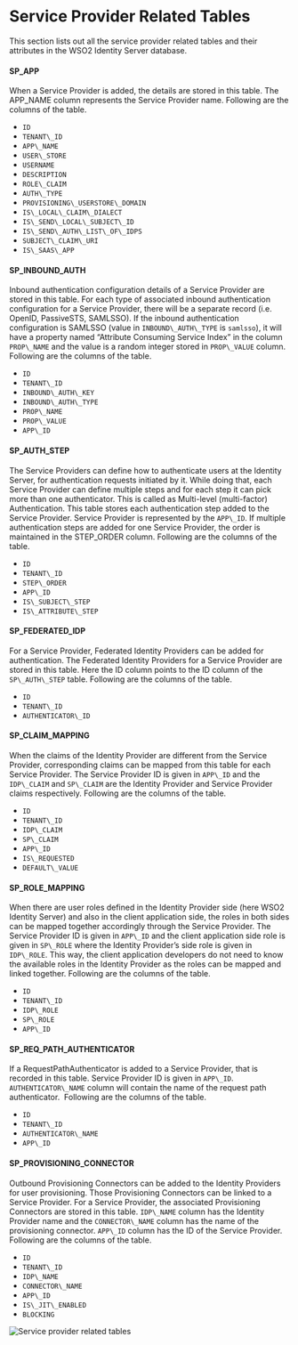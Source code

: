 # Service Provider Related Tables

This section lists out all the service provider related tables and their
attributes in the WSO2 Identity Server database.

#### SP\_APP

When a Service Provider is added, the details are stored in this table.
The APP\_NAME column represents the Service Provider name. Following are
the columns of the table.

-   `ID`
-   `TENANT\_ID`
-   `APP\_NAME`
-   `USER\_STORE`
-   `USERNAME`
-   `DESCRIPTION`
-   `ROLE\_CLAIM`
-   `AUTH\_TYPE`
-   `PROVISIONING\_USERSTORE\_DOMAIN`
-   `IS\_LOCAL\_CLAIM\_DIALECT`
-   `IS\_SEND\_LOCAL\_SUBJECT\_ID`
-   `IS\_SEND\_AUTH\_LIST\_OF\_IDPS`
-   `SUBJECT\_CLAIM\_URI`
-   `IS\_SAAS\_APP`

  

#### SP\_INBOUND\_AUTH

Inbound authentication configuration details of a Service Provider are
stored in this table. For each type of associated inbound authentication
configuration for a Service Provider, there will be a separate record
(i.e. OpenID, PassiveSTS, SAMLSSO). If the inbound authentication
configuration is SAMLSSO (value in `INBOUND\_AUTH\_TYPE` is `samlsso`), it
will have a property named “Attribute Consuming Service Index” in the
column `PROP\_NAME` and the value is a random integer stored in
`PROP\_VALUE` column. Following are the columns of the table.

-   `ID`
-   `TENANT\_ID`
-   `INBOUND\_AUTH\_KEY`
-   `INBOUND\_AUTH\_TYPE`
-   `PROP\_NAME`
-   `PROP\_VALUE`
-   `APP\_ID`

  

#### SP\_AUTH\_STEP

The Service Providers can define how to authenticate users at the
Identity Server, for authentication requests initiated by it. While
doing that, each Service Provider can define multiple steps and for each
step it can pick more than one authenticator. This is called as
Multi-level (multi-factor) Authentication. This table stores each
authentication step added to the Service Provider. Service Provider is
represented by the `APP\_ID`. If multiple authentication steps are added
for one Service Provider, the order is maintained in the STEP\_ORDER
column. Following are the columns of the table.

-   `ID`
-   `TENANT\_ID`
-   `STEP\_ORDER`
-   `APP\_ID`
-   `IS\_SUBJECT\_STEP`
-   `IS\_ATTRIBUTE\_STEP`

  

#### SP\_FEDERATED\_IDP

For a Service Provider, Federated Identity Providers can be added for
authentication. The Federated Identity Providers for a Service Provider
are stored in this table. Here the ID column points to the ID column of
the `SP\_AUTH\_STEP` table. Following are the columns of the table.

-   `ID`
-   `TENANT\_ID`
-   `AUTHENTICATOR\_ID`

  

#### SP\_CLAIM\_MAPPING

When the claims of the Identity Provider are different from the Service
Provider, corresponding claims can be mapped from this table for each
Service Provider. The Service Provider ID is given in `APP\_ID` and the
`IDP\_CLAIM` and `SP\_CLAIM` are the Identity Provider and Service Provider
claims respectively. Following are the columns of the table.

-   `ID`
-   `TENANT\_ID`
-   `IDP\_CLAIM`
-   `SP\_CLAIM`
-   `APP\_ID`
-   `IS\_REQUESTED`
-   `DEFAULT\_VALUE`

  

#### SP\_ROLE\_MAPPING

When there are user roles defined in the Identity Provider side (here
WSO2 Identity Server) and also in the client application side, the roles
in both sides can be mapped together accordingly through the Service
Provider. The Service Provider ID is given in `APP\_ID` and the client
application side role is given in `SP\_ROLE` where the Identity Provider’s
side role is given in `IDP\_ROLE`. This way, the client application
developers do not need to know the available roles in the Identity
Provider as the roles can be mapped and linked together. Following are
the columns of the table.

-   `ID`
-   `TENANT\_ID`
-   `IDP\_ROLE`
-   `SP\_ROLE`
-   `APP\_ID`

  

#### SP\_REQ\_PATH\_AUTHENTICATOR

If a RequestPathAuthenticator is added to a Service Provider, that is
recorded in this table. Service Provider ID is given in `APP\_ID`.
`AUTHENTICATOR\_NAME` column will contain the name of the request path
authenticator.  Following are the columns of the table.

-   `ID`
-   `TENANT\_ID`
-   `AUTHENTICATOR\_NAME`
-   `APP\_ID`

  

#### SP\_PROVISIONING\_CONNECTOR

Outbound Provisioning Connectors can be added to the Identity Providers
for user provisioning. Those Provisioning Connectors can be linked to a
Service Provider. For a Service Provider, the associated Provisioning
Connectors are stored in this table. `IDP\_NAME` column has the Identity
Provider name and the `CONNECTOR\_NAME` column has the name of the
provisioning connector. `APP\_ID` column has the ID of the Service
Provider. Following are the columns of the table.

-   `ID`
-   `TENANT\_ID`
-   `IDP\_NAME`
-   `CONNECTOR\_NAME`
-   `APP\_ID`
-   `IS\_JIT\_ENABLED`
-   `BLOCKING`


![Service provider related tables]( ../../assets/img/using-wso2-identity-server/service-provider-related-tables.png) 
